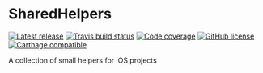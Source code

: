 # SharedHelpers
[![Latest release](http://img.shields.io/github/release/benjaminsnorris/SharedHelpers.svg)](https://github.com/benjaminsnorris/SharedHelpers/releases)
[![Travis build status](https://img.shields.io/travis/benjaminsnorris/SharedHelpers.svg)](https://travis-ci.org/benjaminsnorris/SharedHelpers)
[![Code coverage](https://img.shields.io/codecov/c/github/benjaminsnorris/SharedHelpers.svg)](https://codecov.io/github/benjaminsnorris/SharedHelpers)
[![GitHub license](https://img.shields.io/github/license/benjaminsnorris/SharedHelpers.svg)](/LICENSE)
[![Carthage compatible](https://img.shields.io/badge/Carthage-compatible-brightgreen.svg)](https://github.com/Carthage/Carthage)

A collection of small helpers for iOS projects
